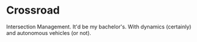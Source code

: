 # Crossroad
Intersection Management. It'd be my bachelor's.
With dynamics (certainly) and autonomous vehicles (or not).
